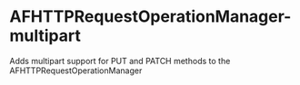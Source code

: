 AFHTTPRequestOperationManager-multipart
=======================================

Adds multipart support for PUT and PATCH methods to the AFHTTPRequestOperationManager

